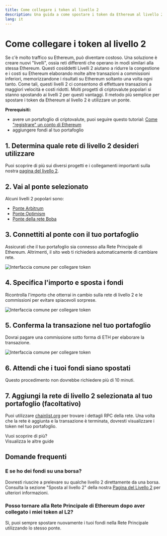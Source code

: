 ```yaml
---
title: Come collegare i token al livello 2
description: Una guida a come spostare i token da Ethereum al livello 2 utilizzando un ponte.
lang: it
---
```


# Come collegare i token al livello 2

Se c'è molto traffico su Ethereum, può diventare costoso. Una soluzione è creare nuovi "livelli", ossia reti differenti che operano in modi similari alla stessa Ethereum. Questi cosiddetti Livelli 2 aiutano a ridurre la congestione e i costi su Ethereum elaborando molte altre transazioni a commissioni inferiori, memorizzandone i risultati su Ethereum soltanto una volta ogni tanto. Come tali, questi livelli 2 ci consentono di effettuare transazioni a maggiori velocità e costi ridotti. Molti progetti di criptovalute popolari si stanno spostando ai livelli 2 per questi vantaggi. Il metodo più semplice per spostare i token da Ethereum al livello 2 è utilizzare un ponte.

**Prerequisiti:**

- avere un portafoglio di criptovalute, puoi seguire questo tutorial: [Come "registrare" un conto di Ethereum](/guides/how-to-register-an-ethereum-account/)
- aggiungere fondi al tuo portafoglio

## 1. Determina quale rete di livello 2 desideri utilizzare

Puoi scoprire di più sui diversi progetti e i collegamenti importanti sulla nostra [pagina del livello 2](/layer-2/).

## 2. Vai al ponte selezionato

Alcuni livelli 2 popolari sono:

- [Ponte Arbitrum](https://bridge.arbitrum.io/?l2ChainId=42161)
- [Ponte Optimism](https://app.optimism.io/bridge/deposit)
- [Ponte della rete Boba](https://gateway.boba.network/)

## 3. Connettiti al ponte con il tuo portafoglio

Assicurati che il tuo portafoglio sia connesso alla Rete Principale di Ethereum. Altrimenti, il sito web ti richiederà automaticamente di cambiare rete.

![Interfaccia comune per collegare token](./bridge1.png)

## 4. Specifica l'importo e sposta i fondi

Ricontrolla l'importo che otterrai in cambio sulla rete di livello 2 e le commissioni per evitare spiacevoli sorprese.

![Interfaccia comune per collegare token](./bridge2.png)

## 5. Conferma la transazione nel tuo portafoglio

Dovrai pagare una commissione sotto forma di ETH per elaborare la transazione.

![Interfaccia comune per collegare token](./bridge3.png)

## 6. Attendi che i tuoi fondi siano spostati

Questo procedimento non dovrebbe richiedere più di 10 minuti.

## 7. Aggiungi la rete di livello 2 selezionata al tuo portafoglio (facoltativo)

Puoi utilizzare [chainlist.org](http://chainlist.org) per trovare i dettagli RPC della rete. Una volta che la rete è aggiunta e la transazione è terminata, dovresti visualizzare i token nel tuo portafoglio.
<br />

<Alert className="justify-between">
  <AlertEmoji text=":eyes:" />
  <div>Vuoi scoprire di più?</div>
  <ButtonLink href="/guides/">
    Visualizza le altre guide
  </ButtonLink>
</Alert>

## Domande frequenti

### E se ho dei fondi su una borsa?

Dovresti riuscire a prelevare su qualche livello 2 direttamente da una borsa. Consulta la sezione "Sposta al livello 2" della nostra [Pagina del Livello 2](/layer-2/) per ulteriori informazioni.

### Posso tornare alla Rete Principale di Ethereum dopo aver collegato i miei token al L2?

Sì, puoi sempre spostare nuovamente i tuoi fondi nella Rete Principale utilizzando lo stesso ponte.
